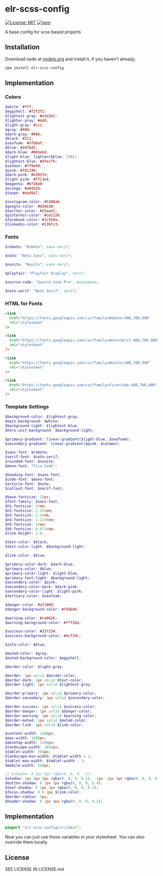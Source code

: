 # elr-scss-config

[![License: MIT](https://img.shields.io/badge/License-MIT-yellow.svg)](https://opensource.org/licenses/MIT)
[![npm](https://img.shields.io/npm/dm/elr-scss-config.svg?style=flat)](https://npmjs.com/package/elr-scss-config)

A base config for scss based projects

## Installation

Download node at [nodejs.org](http://nodejs.org) and install it, if you haven't already.

```sh
npm install elr-scss-config
```

## Implementation

### Colors

```scss
$white: #fff;
$eggshell: #f2f2f2;
$lightest-gray: #e2e2e2;
$lighter-gray: #ddd;
$light-gray: #ccc;
$gray: #999;
$dark-gray: #666;
$black: #111;
$seafoam: #3fb8af;
$blue: #1976d2;
$dark-blue: #005ebd;
$light-blue: lighten($blue, 15%);
$lightest-blue: #dfecf9;
$salmon: #ff9e9d;
$pink: #f81190;
$dark-pink: #e3037e;
$light-pink: #ffc3e4;
$magenta: #bf10a0;
$orange: #e0432b;
$taupe: #dad8a7;
```

```scss
$instagram-color: #5380a6;
$google-color: #dd4b38;
$twitter-color: #25aae1;
$pinterest-color: #ce2128;
$facebook-color: #3c5b9a;
$linkedin-color: #128fc3;
```

### Fonts

```scss
$roboto: "Roboto", sans-serif;
```

```scss
$noto: "Noto Sans", sans-serif;
```

```scss
$nunito: "Nunito", sans-serif;
```

```scss
$playfair: "Playfair Display", serif;
```

```scss
$source-code: "Source Code Pro", monospace;
```

```scss
$noto-serif: "Noto Serif", serif;
```

### HTML for Fonts

```html
<link
  href="https://fonts.googleapis.com/css?family=Roboto:400,700,900"
  rel="stylesheet"
/>
```

```html
<link
  href="https://fonts.googleapis.com/css?family=Noto+Serif:400,700,900"
  rel="stylesheet"
/>
```

```html
<link
  href="https://fonts.googleapis.com/css?family=Nunito:400,700,900"
  rel="stylesheet"
/>
```

```html
<link
  href="https://fonts.googleapis.com/css?family=Fira+Code:400,700,900"
  rel="stylesheet"
/>
```

### Template Settings

```scss
$background-color: $lightest-gray;
$main-background: $white;
$background-light: $lightest-blue;
$hero-unit-background: $background-light;
```

```scss
$primary-gradient: linear-gradient($light-blue, $seafoam);
$secondary-gradient: linear-gradient($pink, $salmon);
```

```scss
$sans-font: $roboto;
$serif-font: $noto-serif;
$rounded-font: $nunito;
$mono-font: "Fira Code";
```

```scss
$heading-font: $sans-font;
$code-font: $mono-font;
$article-font: $noto;
$callout-font: $serif-font;
```

```scss
$base-fontsize: 16px;
$font-family: $sans-font;
$h1-fontsize: 3rem;
$h2-fontsize: 2.25rem;
$h3-fontsize: 1.5rem;
$h4-fontsize: 1.125rem;
$h5-fontsize: 1rem;
$h6-fontsize: 0.875rem;
$line-height: 1.6;
```

```scss
$text-color: $black;
$text-color-light: $background-light;
```

```scss
$link-color: $blue;
```

```scss
$primary-color-dark: $dark-blue;
$primary-color: $blue;
$primary-color-light: $light-blue;
$primary-text-light: $background-light;
$secondary-color: $pink;
$secondary-color-dark: $dark-pink;
$secondary-color-light: $light-pink;
$tertiary-color: $seafoam;
```

```scss
$danger-color: #af100d;
$danger-background-color: #fddbdb;

$warning-color: #ca9626;
$warning-background-color: #fff2da;

$success-color: #337234;
$success-background-color: #dcf3dc;

$info-color: $blue;

$muted-color: $gray;
$muted-background-color: $eggshell;
```

```scss
$border-color: $light-gray;

$border: 1px solid $border-color;
$border-dark: 1px solid $text-color;
$border-light: 1px solid $lightest-gray;

$border-primary: 1px solid $primary-color;
$border-secondary: 1px solid $secondary-color;

$border-success: 1px solid $success-color;
$border-danger: 1px solid $danger-color;
$border-warning: 1px solid $warning-color;
$border-muted: 1px solid $muted-color;
$border-link: 1px solid $link-color;
```

```scss
$content-width: 1400px;
$max-width: 1400px;
$desktop-width: 1200px;
$landscape-width: 1024px;
$tablet-width: 768px;
$landscape-min-width: $tablet-width + 1;
$tablet-max-width: $tablet-width - 1;
$mobile-width: 568px;
```

```scss
// $shadow: 0 2px 5px rgba(0, 0, 0, .2);
$shadow: 1px 1px 5px rgba(0, 0, 0, 0.1), -1px -1px 5px rgba(0, 0, 0, 0.1);
$button-shadow: 0 1px 3px rgba(0, 0, 0, 0.4);
$text-shadow: 0 1px 2px rgba(0, 0, 0, 0.3);
$focus-shadow: 0 0 2px $link-color;
$border-radius: 5px;
$header-shadow: 0 1px 4px rgba(0, 0, 0, 0.2);
```

## Implementation

```scss
@import "elr-scss-config/src/main";
```

Now you can just use these variables in your stylesheet. You can also override them locally.

## License

SEE LICENSE IN LICENSE.md
